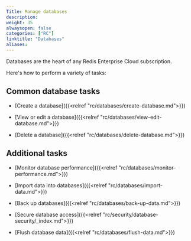 ```yaml
---
Title: Manage databases
description:
weight: 35
alwaysopen: false
categories: ["RC"]
linktitle: "Databases"
aliases: 
---
```


Databases are the heart of any Redis Enterprise Cloud subscription.  

Here's how to perform a variety of tasks:

## Common database tasks

- [Create a database]({{<relref "rc/databases/create-database.md">}})

- [View or edit a database]({{<relref "rc/databases/view-edit-database.md">}})

- [Delete a database]({{<relref "rc/databases/delete-database.md">}})

## Additional tasks

- [Monitor database performance]({{<relref "rc/databases/monitor-performance.md">}}) 

- [Import data into databases]({{<relref "rc/databases/import-data.md">}}) 

- [Back up databases]({{<relref "rc/databases/back-up-data.md">}})

- [Secure database access]({{<relref "rc/security/database-security/_index.md">}})

- [Flush database data]({{<relref "rc/databases/flush-data.md">}})

